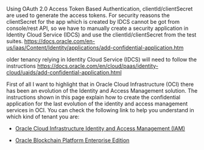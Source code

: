 Using OAuth 2.0 Access Token Based Authentication, clientId/clientSecret are used to generate the access tokens. For security reasons the clientSecret for the app which is created by IDCS cannot be got from console/rest API, so we have to manually create a security application in Identity Cloud Service (IDCS) and use the clientId/clientSecret from the test suites. https://docs.oracle.com/en-us/iaas/Content/Identity/applications/add-confidential-application.htm

older tenancy relying in Identity Cloud Service (IDCS) will need to follow the instructions https://docs.oracle.com/en/cloud/paas/identity-cloud/uaids/add-confidential-application.html


First of all I want to highlight that in Oracle Cloud Infrastructure (OCI) there has been an evolution of the Identity and Access Management solution. The instructions shown in this page explain how to create the confidential application for the last evolution of the identity and access management services in OCI. You can check the following link to help you understand in which kind of tenant you are:
- [Oracle Cloud Infrastructure Identity and Access Management (IAM)](https://docs.oracle.com/en-us/iaas/Content/Identity/getstarted/identity-domains.htm "Oracle Cloud Infrastructure Identity and Access Management (IAM)")





- [Oracle Blockchain Platform Enterprise Edition](https://www.oracle.com/blockchain/blockchain-platform-enterprise-edition/ "Oracle Blockchain Platform Enterprise Edition")
